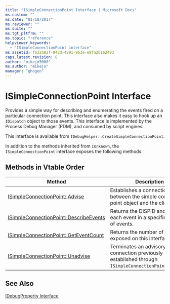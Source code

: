 ```yaml
---
title: "ISimpleConnectionPoint Interface | Microsoft Docs"
ms.custom: ""
ms.date: "01/18/2017"
ms.reviewer: ""
ms.suite: ""
ms.tgt_pltfrm: ""
ms.topic: "reference"
helpviewer_keywords:
  - "ISimpleConnectionPoint interface"
ms.assetid: f632a82f-942d-4291-963e-e9fa2b162493
caps.latest.revision: 8
author: "mikejo5000"
ms.author: "mikejo"
manager: "ghogen"
---
```

# ISimpleConnectionPoint Interface
Provides a simple way for describing and enumerating the events fired on a particular connection point. This interface also makes it easy to hook up an `IDispatch` object to those events. This interface is implemented by the Process Debug Manager (PDM), and consumed by script engines.

 This interface is available from `IDebugHelper::CreateSimpleConnectionPoint`.

 In addition to the methods inherited from `IUnknown`, the `ISimpleConnectionPoint` interface exposes the following methods.

## Methods in Vtable Order

|Method|Description|
|------------|-----------------|
|[ISimpleConnectionPoint::Advise](../../winscript/reference/isimpleconnectionpoint-advise.md)|Establishes a connection between the simple connection point object and the client's sink.|
|[ISimpleConnectionPoint::DescribeEvents](../../winscript/reference/isimpleconnectionpoint-describeevents.md)|Returns the DISPID and name for each event in a specified range of events.|
|[ISimpleConnectionPoint::GetEventCount](../../winscript/reference/isimpleconnectionpoint-geteventcount.md)|Returns the number of events exposed on this interface.|
|[ISimpleConnectionPoint::Unadvise](../../winscript/reference/isimpleconnectionpoint-unadvise.md)|Terminates an advisory connection previously established through `ISimpleConnectionPoint::Advise`.|

## See Also
 [IDebugProperty Interface](../../winscript/reference/idebugproperty-interface.md)